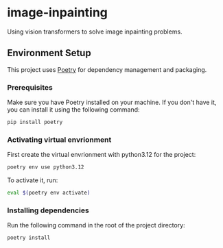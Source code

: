 # image-inpainting
Using vision transformers to solve image inpainting problems.


## Environment Setup
This project uses [Poetry](https://python-poetry.org/) for dependency management and packaging.

### Prerequisites
Make sure you have Poetry installed on your machine. If you don't have it, you can install it using the following command:
```bash
pip install poetry
```

### Activating virtual envrionment
First create the virtual envrionment with python3.12 for the project:
```bash
poetry env use python3.12
```

To activate it, run:
```bash
eval $(poetry env activate)
```

### Installing dependencies
Run the following command in the root of the project directory:
```bash
poetry install
```